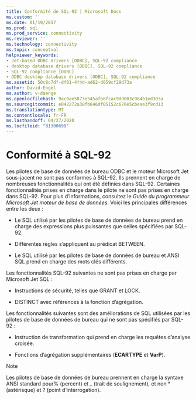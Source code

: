 ```yaml
---
title: Conformité de SQL-92 | Microsoft Docs
ms.custom: ''
ms.date: 01/19/2017
ms.prod: sql
ms.prod_service: connectivity
ms.reviewer: ''
ms.technology: connectivity
ms.topic: conceptual
helpviewer_keywords:
- Jet-based ODBC drivers [ODBC], SQL-92 compliance
- desktop database drivers [ODBC], SQL-92 compliance
- SQL-92 compliance [ODBC]
- ODBC desktop database drivers [ODBC], SQL-92 compliance
ms.assetid: 50c8c7df-df01-4f4d-ad62-d059cf29d73a
author: David-Engel
ms.author: v-daenge
ms.openlocfilehash: 9ac0ae5873e545afb8fcac9dd003c984b1ed303a
ms.sourcegitcommit: e042272a38fb646df05152c676e5cbeae3f9cd13
ms.translationtype: MT
ms.contentlocale: fr-FR
ms.lasthandoff: 04/27/2020
ms.locfileid: "81300699"
---
```

# <a name="sql-92-compliance"></a>Conformité à SQL-92
Les pilotes de base de données de bureau ODBC et le moteur Microsoft Jet sous-jacent ne sont pas conformes à SQL-92. Ils prennent en charge de nombreuses fonctionnalités qui ont été définies dans SQL-92. Certaines fonctionnalités prises en charge dans le pilote ne sont pas prises en charge dans SQL-92. Pour plus d’informations, consultez le *Guide du programmeur Microsoft Jet moteur de base de données*. Voici les principales différences entre les deux :  
  
-   Le SQL utilisé par les pilotes de base de données de bureau prend en charge des expressions plus puissantes que celles spécifiées par SQL-92.  
  
-   Différentes règles s’appliquent au prédicat BETWEEN.  
  
-   Le SQL utilisé par les pilotes de base de données de bureau et ANSI SQL prend en charge des mots clés différents.  
  
 Les fonctionnalités SQL-92 suivantes ne sont pas prises en charge par Microsoft Jet SQL :  
  
-   Instructions de sécurité, telles que GRANT et LOCK.  
  
-   DISTINCT avec références à la fonction d’agrégation.  
  
 Les fonctionnalités suivantes sont des améliorations de SQL utilisées par les pilotes de base de données de bureau qui ne sont pas spécifiés par SQL-92 :  
  
-   Instruction de transformation qui prend en charge les requêtes d’analyse croisée.  
  
-   Fonctions d’agrégation supplémentaires (**ECARTYPE** et **VarP**).  
  
> [!NOTE]  
>  Les pilotes de base de données de bureau prennent en charge la syntaxe ANSI standard pour% (percent) et _ (trait de soulignement), et non * (astérisque) et ? (point d’interrogation).

